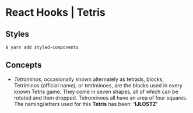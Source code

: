 # React Hooks | Tetris

## Styles

`$ yarn add styled-components`

## Concepts

- _Tetrominos_, occasionally known alternately as tetrads, blocks, Tetriminos (official name), or tetriminoes, are the blocks used in every known Tetris game. They come in seven shapes, all of which can be rotated and then dropped. Tetrominoes all have an area of four squares. The naming/letters used for this **Tetris** has been: **'IJLOSTZ'**
